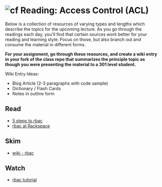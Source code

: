 ![cf](http://i.imgur.com/7v5ASc8.png) Reading: Access Control (ACL)
====================================================

Below is a collection of resources of varying types and lengths which describe the topics for the upcoming lecture.  As you go through the readings each day, you'll find that certain sources work better for your reading and learning style. Focus on those, but also branch out and consume the material in different forms.

**For your assignment, go through these resources, and create a wiki entry in your fork of the class repo that summarizes the principle topic as though you were presenting the material to a 301 level student.**

Wiki Entry Ideas:
* Blog Article (2-3 paragraphs with code sample)
* Dictionary / Flash Cards
* Notes in outline form

## Read
* [5 steps to rbac](https://www.csoonline.com/article/3060780/security/5-steps-to-simple-role-based-access-control.html)
* [rbac at Rackspace](https://support.rackspace.com/how-to/overview-role-based-access-control-rbac/)

## Skim
* [wiki - rbac](https://en.wikipedia.org/wiki/Role-based_access_control)

## Watch
* [rbac tutorial](https://www.youtube.com/watch?v=C4NP8Eon3cA)
